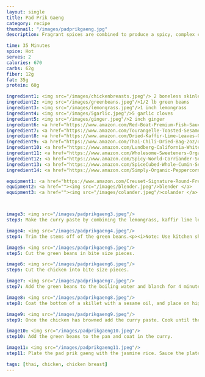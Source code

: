 ```yaml
---
layout: single
title: Pad Prik Gaeng
category: recipe
thumbnail: "/images/padprikgaeng.jpg"
description: Fragrant spices are combined to produce a spicy, complex curry paste. This thai red curry paste perfectly coats stir fried chicken and green beans for a dish that will excite your palate. 

time: 35 Minutes
spice: Hot
serves: 2
calories: 670
carbs: 62g
fiber: 12g
fat: 35g
protein: 60g

ingredient1: <img src="/images/chickenbreasts.jpeg"/> 2 boneless skinless chicken breasts
ingredient2: <img src="/images/greenbeans.jpeg"/>1/2 lb green beans
ingredient3: <img src="/images/lemongrass.jpeg"/>1 inch lemongrass
ingredient4: <img src="/images/5garlic.jpeg"/>5 garlic cloves
ingredient5: <img src="/images/ginger.jpeg"/>2 inch ginger
ingredient6: <a href="https://www.amazon.com/Red-Boat-Premium-Fish-Sauce/dp/B00B617XK2/ref=as_li_ss_tl?s=grocery&ie=UTF8&qid=1485669846&sr=1-1&keywords=fish+sauce&th=1&linkCode=ll1&tag=cilalime09-20&linkId=22f7e59f19d67ae50d1b9f2db910411b"><img src="/images/fishsauce.jpeg"/>2 tbsp fish sauce </a>
ingredient7: <a href="https://www.amazon.com/Tourangelle-Toasted-Sesame-Oil-Expeller-pressed/dp/B005WXMPMQ/ref=as_li_ss_tl?ie=UTF8&qid=1485669821&sr=8-3&keywords=sesame+oil&th=1&linkCode=ll1&tag=cilalime09-20&linkId=28e90059ab2b8d7adfdf393fbaef3789"><img src="/images/sesameoil.jpeg"/>2 tbsp sesame oil </a>
ingredient8: <a href="https://www.amazon.com/Dried-Kaffir-Lime-Leaves-0-5oz/dp/B00TZ8BK5W/ref=as_li_ss_tl?ie=UTF8&qid=1485669790&sr=8-1-spons&keywords=kaffir+lime&psc=1&linkCode=ll1&tag=cilalime09-20&linkId=c6287e0c8538052e0a9e1cc1457721fa"><img src="/images/kaffirlime.jpeg"/>2 kaffir lime leaves</a>
ingredient9: <a href="https://www.amazon.com/Thai-Chili-Dried-Bag-2oz/dp/B00PM53CQC/ref=as_li_ss_tl?ie=UTF8&qid=1485669754&sr=8-1-spons&keywords=thai+chili&th=1&linkCode=ll1&tag=cilalime09-20&linkId=40418a12938134d2778d7642925b4206"><img src="/images/12driedthaichili.jpeg"/>12 dried thai chilis</a>
ingredient10: <a href="https://www.amazon.com/Lundberg-California-White-Jasmine-Ounce/dp/B000VHJG3E/ref=as_li_ss_tl?ie=UTF8&qid=1485669716&sr=1-1&keywords=jasmine+rice&linkCode=ll1&tag=cilalime09-20&linkId=6fddf59c954d1cce41e5199cf5814807"><img src="/images/jasmine.jpeg"/>1/2 cup jasmine rice </a>
ingredient11: <a href="https://www.amazon.com/Wholesome-Sweeteners-Organic-Coconut-16-Ounce/dp/B007TGH4CK/ref=as_li_ss_tl?s=grocery&ie=UTF8&qid=1485669681&sr=1-4&keywords=coconut+sugar&th=1&linkCode=ll1&tag=cilalime09-20&linkId=31c6b87853fa5a8565a0bd68576ff6ab"><img src="/images/coconutsugar.jpeg"/>2 tbsp coconut sugar </a>
ingredient12: <a href="https://www.amazon.com/Spicy-World-Corriander-Seeds-7oz/dp/B000JMFCRU/ref=as_li_ss_tl?s=grocery&rps=1&ie=UTF8&qid=1485669634&sr=1-3&keywords=coriander+seeds&refinements=p_85:2470955011&th=1&linkCode=ll1&tag=cilalime09-20&linkId=768cf331c82aed86032a2499fe9cbaec"><img src="/images/coriander.jpeg"/>1 tsp coriander seeds </a>
ingredient13: <a href="https://www.amazon.com/SpiceCubed-Whole-Cumin-Seed-Tin/dp/B003X41GHG/ref=as_li_ss_tl?s=grocery&ie=UTF8&qid=1485669558&sr=1-3&keywords=cumin+seeds&linkCode=ll1&tag=cilalime09-20&linkId=4f56e9e985e8d5b7f200f4b593de8685"><img src="/images/cumin.jpeg"/>1 tsp cumin seeds </a>
ingredient14: <a href="https://www.amazon.com/Simply-Organic-Peppercorn-Medley-Ounce/dp/B00AJRKNCO/ref=as_li_ss_tl?s=grocery&ie=UTF8&qid=1485669515&sr=1-12&keywords=organic+peppercorns&th=1&linkCode=ll1&tag=cilalime09-20&linkId=b73eb9e4e26b9c2abfb2e94ed1be958b"><img src="/images/peppercorn.jpeg"/>1/2 tsp peppercorns </a>

equipment1: <a href="https://www.amazon.com/Creuset-Signature-Round-French-Truffle/dp/B0076NOFSC/ref=as_li_ss_tl?s=kitchen&rps=1&ie=UTF8&qid=1481598867&sr=1-38&keywords=le+creuset&refinements=p_85:2470955011&th=1&linkCode=ll1&tag=cilalime09-20&linkId=9987204213f6c7ac4d1e12889972e623"><img src="/images/stockpot.jpeg"/>stockpot</a>
equipment2: <a href=""><img src="/images/blender.jpeg"/>blender </a>
equipment3: <a href=""><img src="/images/colander.jpeg"/>colander </a>



image3: <img src="/images/padprikgaeng3.jpeg"/>
step3: Make the curry paste by combining the lemongrass, kaffir lime leaves, peppercorns, ginger, garlic, thai chiles, coriander, cumin, coconut sugar, fish sauce and 1/4 c of water in a blender. <p>Puree until smooth.</p>

image4: <img src="/images/padprikgaeng4.jpeg"/>
step4: Trim the stems off of the green beans.<p><i>Note: Use kitchen shears to make this task even easier! </i></p>

image5: <img src="/images/padprikgaeng5.jpeg"/>
step5: Cut the green beans in bite size pieces.

image6: <img src="/images/padprikgaeng6.jpeg"/>
step6: Cut the chicken into bite size pieces.

image7: <img src="/images/padprikgaeng7.jpeg"/>
step7: Add the green beans to the boiling water and blanch for 4 minutes. Transfer to a colander and drain.

image8: <img src="/images/padprikgaeng8.jpeg"/>
step8: Coat the bottom of a skillet with a sesame oil, and place on high heat. Once the oil is hot, add the chicken to the pan and sauté to brown the exterior.

image9: <img src="/images/padprikgaeng9.jpeg"/>
step9: Once the chicken has browned add the curry paste. Cook until the sauce reduces by half, approx. 3 minutes.

image10: <img src="/images/padprikgaeng10.jpeg"/>
step10: Add the green beans to the pan and coat in the curry.

image11: <img src="/images/padprikgaeng11.jpeg"/>
step11: Plate the pad prik gaeng with the jasmine rice. Sauce the plate generously.

tags: [thai, chicken, chicken breast]
---
```

